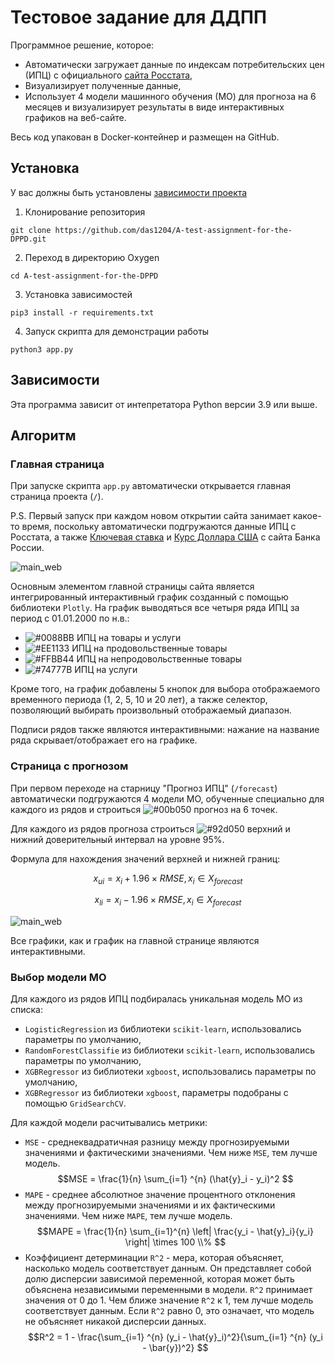 # Тестовое задание для ДДПП
Программное решение, которое:
* Автоматически загружает данные по индексам потребительских цен (ИПЦ) с официального [сайта Росстата](https://rosstat.gov.ru/statistics/price#),
* Визуализирует полученные данные,
* Использует 4 модели машинного обучения (МО) для прогноза на 6 месяцев и визуализирует результаты в виде интерактивных графиков на веб-сайте.

Весь код упакован в Docker-контейнер и размещен на GitHub.
<!-- описание репозитория -->

<!--Блок информации о репозитории в бейджах-->

<!--Установка-->
## Установка
У вас должны быть установлены [зависимости проекта](https://github.com/das1204/A-test-assignment-for-the-DPPD#зависимости)

1. Клонирование репозитория 

```git clone https://github.com/das1204/A-test-assignment-for-the-DPPD.git```

2. Переход в директорию Oxygen

```cd A-test-assignment-for-the-DPPD```

3. Установка зависимостей

```pip3 install -r requirements.txt```

4. Запуск скрипта для демонстрации работы

```python3 app.py```


<!--зависимости-->
## Зависимости
Эта программа зависит от интепретатора Python версии 3.9 или выше.

<!--Логика работы-->
## Алгоритм

### Главная страница

При запуске скрипта ```app.py``` автоматически открывается главная страница проекта (```/```).

P.S. Первый запуск при каждом новом открытии сайта занимает какое-то время, поскольку автоматически подгружаются данные ИПЦ с Росстата, а также [Ключевая ставка](https://cbr.ru/hd_base/KeyRate/?UniDbQuery.Posted=True) и [Курс Доллара США](https://cbr.ru/currency_base/dynamics/?UniDbQuery.Posted=True&UniDbQuery.so=0&UniDbQuery.mode=1&UniDbQuery.date_req1=&UniDbQuery.date_req2=&UniDbQuery.VAL_NM_RQ=R01235) с сайта Банка России.

![main_web](./img/main_web.png)

Основным элементом главной страницы сайта является интегрированный интерактивный график созданный с помощью библиотеки ```Plotly```.
На график выводяться все четыря ряда ИПЦ за период с 01.01.2000 по н.в.:
* ![#0088BB](https://placehold.co/15x15/0088BB/0088BB.png) ИПЦ на товары и услуги 
* ![#EE1133](https://placehold.co/15x15/EE1133/EE1133.png) ИПЦ на продовольственные товары 
* ![#FFBB44](https://placehold.co/15x15/FFBB44/FFBB44.png) ИПЦ на непродовольственные товары 
* ![#74777B](https://placehold.co/15x15/74777B/74777B.png) ИПЦ на услуги

Кроме того, на график добавлены 5 кнопок для выбора отображаемого временного периода (1, 2, 5, 10 и 20 лет), а также селектор, позволяющий выбирать произвольный отображаемый диапазон.

Подписи рядов также являются интерактивными: нажание на название ряда скрывает/отображает его на графике.

### Страница с прогнозом

При первом переходе на старницу "Прогноз ИПЦ" (```/forecast```) автоматически подгружаются 4 модели МО, обученные специально для каждого из рядов и строиться ![#00b050](https://placehold.co/15x15/00b050/00b050.png) прогноз на 6 точек.

Для каждого из рядов прогноза строиться ![#92d050](https://placehold.co/15x15/92d050/92d050.png) верхний и нижний доверительный интервал на уровне 95%.

Формула для нахождения значений верхней и нижней границ:

$$x_{ui} = x_i + 1.96 \times RMSE, x_i \in X_{forecast}$$

$$x_{li} = x_i - 1.96 \times RMSE, x_i \in X_{forecast}$$

![main_web](./img/forecast_web.png)

Все графики, как и график на главной странице являются интерактивными.

### Выбор модели МО

Для каждого из рядов ИПЦ подбиралась уникальная модель МО из списка:
<!-- * ```SARIMA``` из библиотеки ```statsmodels```, параметры подобраны с помощью ```GridSearchCV```, -->
* ```LogisticRegression``` из библиотеки ```scikit-learn```, использовались параметры по умолчанию,
* ```RandomForestClassifie``` из библиотеки ```scikit-learn```, использовались параметры по умолчанию,
* ```XGBRegressor``` из библиотеки ```xgboost```, использовались параметры по умолчанию,
* ```XGBRegressor``` из библиотеки ```xgboost```, параметры подобраны с помощью ```GridSearchCV```.

Для каждой модели расчитывались метрики:
* ```MSE``` - среднеквадратичная разницу между прогнозируемыми значениями и фактическими значениями. Чем ниже ```MSE```, тем лучше модель.
$$MSE = \frac{1}{n} \sum_{i=1} ^{n} (\hat{y}_i - y_i)^2 $$
* ```MAPE``` - среднее абсолютное значение процентного отклонения между прогнозируемыми значениями и их фактическими значениями. Чем ниже ```MAPE```, тем лучше модель.
$$MAPE = \frac{1}{n} \sum_{i=1}^{n} \left| \frac{y_i - \hat{y}_i}{y_i} \right| \times 100 \\% $$
* Коэффициент детерминации ```R^2``` - мера, которая объясняет, насколько модель соответствует данным. Он представляет собой долю дисперсии зависимой переменной, которая может быть объяснена независимыми переменными в модели. ```R^2``` принимает значения от 0 до 1. Чем ближе значение ```R^2``` к 1, тем лучше модель соответствует данным. Если ```R^2``` равно 0, это означает, что модель не объясняет никакой дисперсии данных.
$$R^2 = 1 - \frac{\sum_{i=1} ^{n} (y_i - \hat{y}_i)^2}{\sum_{i=1} ^{n} (y_i - \bar{y})^2} $$




